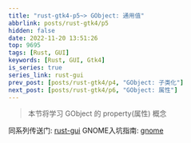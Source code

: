 ```yaml
---
title: "rust-gtk4-p5~> GObject: 通用值"
abbrlink: posts/rust-gtk4/p5
hidden: false
date: 2022-11-20 13:51:26
top: 9695
tags: [Rust, GUI]
keywords: [Rust, GUI, Gtk4]
is_series: true
series_link: rust-gui
prev_post: [posts/rust-gtk4/p4, "GObject: 子类化"]
next_post: [posts/rust-gtk4/p6, "GObject: 属性"]
---
```

> 本节将学习 GObject 的 property(属性) 概念
<!-- more -->

同系列传送门: [rust-gui](/categories/rust-gui)
GNOME入坑指南: [gnome](/posts/desktop-beautify/gnome)
